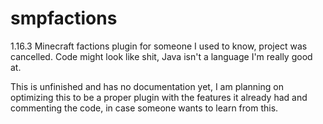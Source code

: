 # smpfactions
1.16.3 Minecraft factions plugin for someone I used to know, project was cancelled.
Code might look like shit, Java isn't a language I'm really good at.

This is unfinished and has no documentation yet, I am planning on optimizing this to be a proper plugin with the features it already had and commenting the code, in case someone wants to learn from this.
